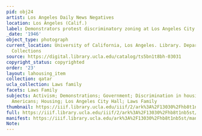 ```yaml
---
pid: obj24
artist: Los Angeles Daily News Negatives
location: Los Angeles (Calif.)
label: Demonstrators protest discriminatory zoning at Los Angeles City Hall, 1946
_date: '1946'
object_type: photograph
current_location: University of California, Los Angeles. Library. Department of Special
  Collections
source: https://digital.library.ucla.edu/catalog/ts5bn1t8bh-03031
copyright_status: copyrighted
order: '23'
layout: lahousing_item
collection: qatar
ucla_collection: Laws family
facets: Laws Family
subjects: Activism; Demonstrations; Government; Discrimination in housing; African
  Americans; Housing; Los Angeles City Hall; Laws Family
thumbnail: https://iiif.library.ucla.edu/iiif/2/ark%3A%2F13030%2Fhb8t1nb5st/full/250,/0/default.jpg
full: https://iiif.library.ucla.edu/iiif/2/ark%3A%2F13030%2Fhb8t1nb5st/full/full/0/default.jpg
manifest: https://iiif.library.ucla.edu/ark%3A%2F13030%2Fhb8t1nb5st/manifest
Note:
---
```

